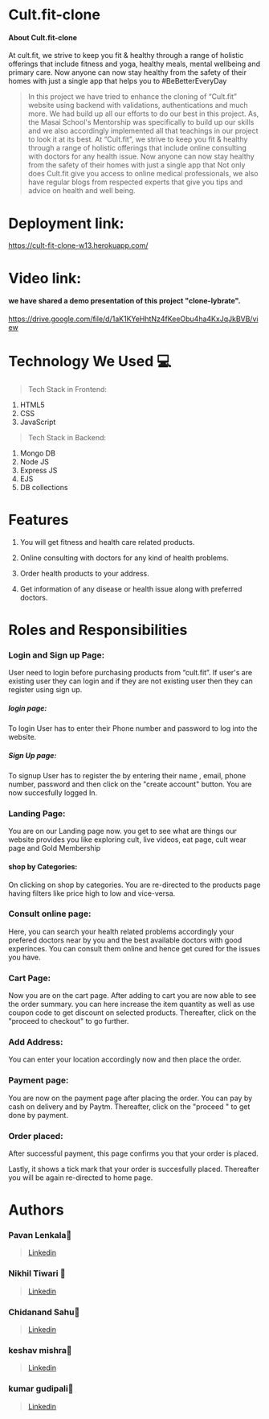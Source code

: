 # Cult.fit-clone
#### About Cult.fit-clone
At cult.fit, we strive to keep you fit & healthy through a range of holistic offerings that include fitness and yoga, healthy meals, mental wellbeing and primary care. Now anyone can now stay healthy from the safety of their homes with just a single app that helps you to #BeBetterEveryDay

> In this project we have tried to enhance the cloning of “Cult.fit” website using backend with validations, authentications and much more. We had build up all our efforts to do our best in this project. As, the Masai School's Mentorship  was specifically to build up our skills and we also accordingly implemented all that teachings in our project to look it at its best.
> At  “Cult.fit”, we strive to keep you fit & healthy through a range of holistic offerings that include online consulting with doctors for any health issue. Now anyone can now stay healthy from the safety of their homes with just a single app that Not only does Cult.fit give you access to online medical professionals, we also have regular blogs from respected experts that give you tips and advice on health and well being.

# Deployment link:
https://cult-fit-clone-w13.herokuapp.com/
 

# Video link:
 #### we have shared a demo presentation of this project "clone-lybrate".
https://drive.google.com/file/d/1aK1KYeHhtNz4fKeeObu4ha4KxJqJkBVB/view

# Technology We Used :computer:
> Tech Stack in Frontend:
1. HTML5
2. CSS
3. JavaScript


> Tech Stack in Backend:
1. Mongo DB
2. Node JS
3. Express JS
4. EJS
5. DB collections 

# Features
1. You will get fitness and health care related products.

2. Online consulting with doctors for any kind of health problems.

3. Order health products to your address.

4. Get information of any disease or health issue along with preferred doctors.




# Roles and Responsibilities


### Login and Sign up Page:
User need to login before purchasing products from “cult.fit”. If user's are existing user they can login and if they are not existing user then they can register using sign up.



##### login page:
To login User has to enter their Phone number and password to log into the website.


##### Sign Up page:
To signup User has to register the by entering their name , email, phone number, password and then click on the "create account" button. You are now succesfully logged In.


### Landing Page:
You are on our Landing page now. you get to see what are things our website provides you like exploring 
cult, live videos, eat page, cult wear page and Gold Membership


#### shop by Categories:
On clicking on shop by categories. You are re-directed to the products page having filters like price high to low and vice-versa.




### Consult online page:
Here, you can search your health related problems accordingly your prefered doctors near by you and the best available doctors with good experinces. You can consult them online and hence get cured for the issues you have.


### Cart Page:
Now you are on the cart page. After adding to cart you are now able to see the order summary. you can here increase the item quantity as well as use coupon code to get discount on selected products. Thereafter, click on the "proceed to checkout" to go further.

### Add Address:
You can enter your location accordingly now and then place the order.


### Payment page:
You are now on the payment page after placing the order. You can pay by cash on delivery and by Paytm. Thereafter, click on the "proceed " to get done by payment.



### Order placed:

After successful payment, this page confirms you that your order is placed.


 Lastly, it shows a tick mark that your order is succesfully placed. Thereafter you will be again re-directed to home page.
 

# Authors

### Pavan Lenkala:boy:
>  [Linkedin](https://www.linkedin.com/in/pvn1/)


### Nikhil Tiwari :boy:
>  [Linkedin](https://www.linkedin.com/in/nikhil-tiwari-0b6980212/) 
    

### Chidanand Sahu:boy:
>  [Linkedin](https://www.linkedin.com/in/chidananda-sahu-b4ab15159/)


### keshav mishra:boy:
>  [Linkedin](https://www.linkedin.com/in/keshav-mishra-55353418b/)


### kumar gudipali:boy:
>  [Linkedin](https://www.linkedin.com/in/kumar-gudipalli-a37672176/)


